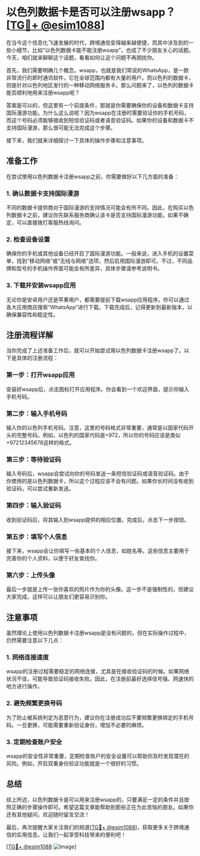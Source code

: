 # 以色列数据卡是否可以注册wsapp？[[TG💪+ @esim1088](https://t.me/s/esim1088)]

在当今这个信息化飞速发展的时代，跨境通信变得越来越便捷，而其中涉及到的一些小细节，比如“以色列数据卡能不能注册wsapp”，也成了不少朋友关心的话题。今天，咱们就来聊聊这个话题，看看如何让这个问题不再困扰你。

首先，我们需要明确几个概念。wsapp，也就是我们常说的WhatsApp，是一款非常流行的即时通讯软件，它在全球范围内都有大量的用户。而以色列的数据卡，则是针对以色列地区发行的一种移动网络服务卡。那么问题来了，以色列的数据卡能否顺利地用来注册wsapp呢？

答案是可以的，但这里有一个前提条件，那就是你需要确保你的设备和数据卡支持国际漫游功能。为什么这么说呢？因为wsapp在注册时需要验证你的手机号码，而这个号码必须能够接收到短信验证码或者语音验证码。如果你的设备和数据卡不支持国际漫游，那么很可能无法完成这个步骤。

接下来，我们就来详细探讨一下具体的操作步骤和注意事项。

## 准备工作

在尝试使用以色列数据卡注册wsapp之前，你需要做好以下几方面的准备：

### 1. 确认数据卡支持国际漫游

不同的数据卡提供商对于国际漫游的支持情况可能会有所不同。因此，在购买以色列数据卡之前，建议你先联系服务商确认该卡是否支持国际漫游功能。如果不确定，可以直接拨打客服热线询问。

### 2. 检查设备设置

确保你的手机或其他设备已经开启了国际漫游功能。一般来说，进入手机的设置菜单，找到“移动网络”或“无线与网络”选项，然后启用国际漫游即可。不过，不同品牌和型号的手机操作界面可能会有所差异，具体步骤请参考说明书。

### 3. 下载并安装wsapp应用

无论你是安卓用户还是苹果用户，都需要提前下载wsapp应用程序。你可以通过各大应用商店搜索“WhatsApp”进行下载。下载完成后，记得更新到最新版本，以确保兼容性和稳定性。

## 注册流程详解

当你完成了上述准备工作后，就可以开始尝试用以色列数据卡注册wsapp了。以下是具体的注册流程：

### 第一步：打开wsapp应用

安装好wsapp后，点击图标打开应用程序。你会看到一个欢迎界面，提示你输入手机号码。

### 第二步：输入手机号码

输入你的以色列手机号码。注意，这里的号码格式非常重要，通常是以国家代码开头的完整号码。例如，以色列的国家代码是+972，所以你的号码应该是类似+97212345678这样的格式。

### 第三步：等待验证码

输入号码后，wsapp会尝试向你的号码发送一条短信验证码或语音验证码。由于你使用的是以色列数据卡，所以这个过程应该不会有问题。如果你长时间没有收到验证码，可以尝试重新发送。

### 第四步：输入验证码

收到验证码后，将其输入到wsapp提供的相应位置。完成后，点击下一步按钮。

### 第五步：填写个人信息

接下来，wsapp会让你填写一些基本的个人信息，如姓名等。这些信息主要用于完善你的个人资料，以便于好友查找你。

### 第六步：上传头像

最后一步就是上传一张你喜欢的照片作为你的头像。这一步不是强制性的，但建议大家完成，这样可以让朋友们更容易识别你。

## 注意事项

虽然理论上使用以色列数据卡注册wsapp是没有问题的，但在实际操作过程中，仍然需要注意以下几点：

### 1. 网络连接速度

wsapp的注册过程需要稳定的网络连接，尤其是在接收验证码的时候。如果网络状况不佳，可能导致验证码接收失败。因此，在注册前最好选择信号强、网速快的地方进行操作。

### 2. 避免频繁更换号码

为了防止被系统判定为恶意行为，建议你在注册成功后不要频繁更换绑定的手机号码。一旦更换，可能需要重新验证身份，增加不必要的麻烦。

### 3. 定期检查账户安全

wsapp的安全性非常重要，定期检查账户的安全设置可以帮助你及时发现潜在的风险。例如，开启双重身份验证功能就是一个很好的习惯。

## 总结

综上所述，以色列数据卡是可以用来注册wsapp的，只要满足一定的条件并且按照正确的步骤操作即可。希望这篇文章能帮助到那些正在为此苦恼的朋友。如果你还有其他疑问，欢迎随时留言交流！

最后，再次提醒大家关注我们的频道[[TG💪+ @esim1088](https://t.me/s/esim1088)]，获取更多关于跨境通信的实用信息。让我们一起享受科技带来的便利吧！

[[TG💪+ @esim1088](https://t.me/s/esim1088) ![Image](https://i.postimg.cc/4NQfJmqS/Snipaste-2025-05-13-00-14-12.png)]
